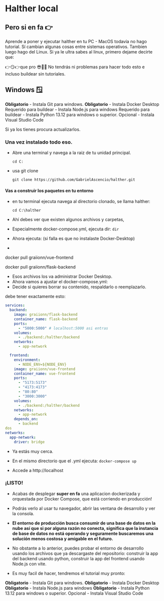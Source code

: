# Halther local
## Pero si en fa 👉

Aprende a poner y ejecutar halther en tu PC - MacOS todavía no hago tutorial.
Sí cambian algunas cosas entre sistemas operativos. Tambien luego hago del Linux.
Si ya le ultra sabes al linux, primero dejame decirte que:

👉😏👉que pro 😎🐕‍🦺
No tendrás ni problemas para hacer todo esto e incluso buildear sin tutoriales.

## Windows 🪟

**Obligatorio** - Instala Git para windows.
**Obligatorio** - Instala Docker Desktop
Requerido para buildear - Instala Node.js para windows
Requerido para buildear - Instala Python 13.12 para windows o superior.
Opcional - Instala Visual Studio Code

Si ya los tienes procura actualizarlos.

### Una vez instalado todo eso.

- Abre una terminal y navega a la raiz de tu unidad principal.
  
  `cd C:`

- usa git clone
  
  `git clone https://github.com/GabrielAscencio/halther.git`

#### Vas a construir los paquetes en tu entorno

- en tu terminal ejecuta navega al directorio clonado, se llama halther:
  
  `cd C:\halther`

- Ahí  debes ver que existen algunos archivos y carpetas,
- Especialmente docker-compose.yml, ejecuta dir:
  `dir`

- Ahora ejecuta: (si falla es que no instalaste Docker-Desktop)
- 
docker pull graiionn/vue-frontend

docker pull graiionn/flask-backend

 - Esos archivos los va administrar Docker Desktop.
 - Ahora vamos a ajustar el docker-compose.yml:
 - Decide si quieres borrar su contenido, respaldarlo o reemplazarlo.
  
  debe tener exactamente esto:

```yaml
services:
  backend:
    image: graiionn/flask-backend
    container_name: flask-backend
    ports:
      - "5000:5000" # localhost:5000 asi entras
    volumes:
      - ./backend:/halther/backend 
    networks:
      - app-network

  frontend:
    environment:
      - NODE_ENV=${NODE_ENV}
    image: graiionn/vue-frontend
    container_name: vue-frontend
    ports:
      - "5173:5173"
      - "4173:4173"
      - "80:80"
      - "3000:3000"
    volumes:
      - ./backend:/halther/backend
    networks:
      - app-network
    depends_on:
      - backend
dos
networks:
  app-network:
    driver: bridge
```

 - Ya estás muy cerca.
 - En el mismo directorio que el .yml ejecuta:
  `docker-compose up`

 - Accede a http://localhost

### ¡LISTO!

 - Acabas de desplegar **super en fa** una aplicacion dockerizada y orquestada por Docker Compose, que está corriendo en producción!

 - Podrás verlo al usar tu navegador, abrir las ventana de desarrollo y ver la consola.
  
 - **El entorno de producción busca consumir de una base de datos en la nube así que si por alguna razón no conecta, significa que la instancia de base de datos no está operando y seguramente buscaremos una solución menos costosa y amigable en el futuro.**
  
 - No obstante a lo anterior, puedes probar el entorno de desarrollo usando los archivos que ya descargaste del repositorio: construir la app del backend usando python, construir la app del frontend usando Node.js con vite.
 - Es muy facil de hacer, tendremos el tutorial muy pronto:

**Obligatorio** - Instala Git para windows.
**Obligatorio** - Instala Docker Desktop
**Obligatorio** - Instala Node.js para windows
**Obligatorio** - Instala Python 13.12 para windows o superior.
Opcional - Instala Visual Studio Code